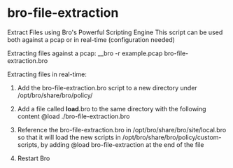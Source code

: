 # bro-file-extraction
Extract Files using Bro's Powerful Scripting Engine
This script can be used both against a pcap or in real-time (configuration needed)

Extracting files against a pcap:
__bro -r example.pcap bro-file-extraction.bro

Extracting files in real-time:
1. Add the bro-file-extraction.bro script to a new directory under /opt/bro/share/bro/policy/
2. Add a file called __load__.bro to the same directory with the following content
@load ./bro-file-extraction.bro

3. Reference the bro-file-extraction.bro in /opt/bro/share/bro/site/local.bro so that it will load the new scripts in
/opt/bro/share/bro/policy/custom-scripts, by adding @load bro-file-extraction at the end of the file
4. Restart Bro
